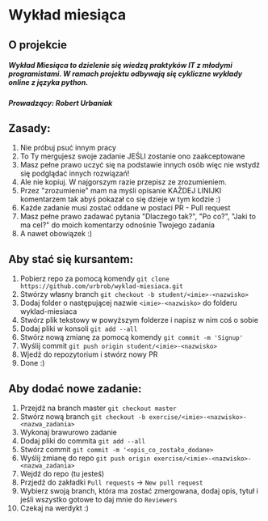 # Wykład miesiąca

## O projekcie
##### Wykład Miesiąca to dzielenie się wiedzą praktyków IT z młodymi programistami. W ramach projektu odbywają się cykliczne wykłady online z języka python.
##### Prowadzący: Robert Urbaniak

## Zasady:
1. Nie próbuj psuć innym pracy
2. To Ty mergujesz swoje zadanie JEŚLI zostanie ono zaakceptowane
3. Masz pełne prawo uczyć się na podstawie innych osób więc nie wstydź się podglądać innych rozwiązań!
4. Ale nie kopiuj. W najgorszym razie przepisz ze zrozumieniem.
5. Przez "zrozumienie" mam na myśli opisanie KAŻDEJ LINIJKI komentarzem tak abyś pokazał co się dzieje w tym kodzie :)
6. Każde zadanie musi zostać oddane w postaci PR - Pull request
7. Masz pełne prawo zadawać pytania "Dlaczego tak?", "Po co?", "Jaki to ma cel?" do moich komentarzy odnośnie Twojego zadania
8. A nawet obowiązek :)

## Aby stać się kursantem:
1. Pobierz repo za pomocą komendy `git clone https://github.com/urbrob/wyklad-miesiaca.git`
2. Stwórzy własny branch `git checkout -b student/<imie>-<nazwisko>`
3. Dodaj folder o następującej nazwie `<imie>-<nazwisko>` do folderu wyklad-miesiaca
4. Stwórz plik tekstowy w powyższym folderze i napisz w nim coś o sobie
5. Dodaj pliki w konsoli `git add --all`
6. Stwórz nową zmianę za pomocą komendy `git commit -m 'Signup'`
7. Wyślij commit `git push origin student/<imie>-<nazwisko>`
8. Wjedź do repozytorium i stwórz nowy PR
9. Done :)

## Aby dodać nowe zadanie:
1. Przejdź na branch master `git checkout master`
2. Stwórz nową branch `git checkout -b exercise/<imie>-<nazwisko>-<nazwa_zadania>`
3. Wykonaj brawurowo zadanie
4. Dodaj pliki do commita `git add --all`
5. Stwórz commit `git commit -m '<opis_co_zostało_dodane>`
6. Wyślij zmianę do repo `git push origin exercise/<imie>-<nazwisko>-<nazwa_zadania>`
7. Wejdź do repo (tu jesteś)
8. Przjedź do zakładki `Pull requests` -> `New pull request`
9. Wybierz swoją branch, która ma zostać zmergowana, dodaj opis, tytuł i jeśli wszystko gotowe to daj mnie do `Reviewers`
10. Czekaj na werdykt :)
